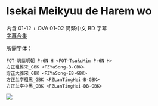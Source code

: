 # Isekai Meikyuu de Harem wo

内含 01-12 + OVA 01-02 简繁中文 BD 字幕  
[字幕合集](https://github.com/Nekomoekissaten-SUB/Nekomoekissaten-MIR-Subs/releases/download/subtitle_pkg/Isekai-harem_BD_zho.7z)

所需字体：
```
FOT-筑紫明朝 Pr6N H <FOT-TsukuMin Pr6N H>
方正粗雅宋_GBK <FZYaSong-B-GBK>
方正大雅宋_GBK <FZYaSong-EB-GBK>
方正兰亭粗黑_GBK <FZLanTingHei-B-GBK>
方正兰亭中黑_GBK <FZLanTingHei-DB-GBK>
```

![](https://nekomoe.pages.dev/images/2022-07/isekai-harem.jpg)
